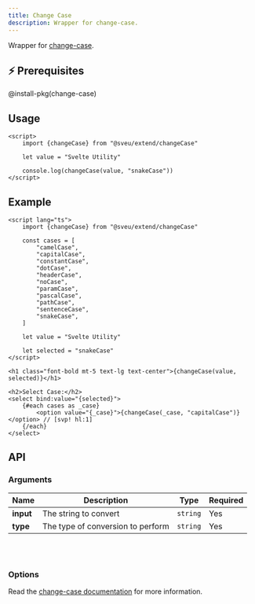 ```yaml
---
title: Change Case
description: Wrapper for change-case.
---
```


<script>
    import Meta from "$components/meta.svelte"
</script>

<Meta />

Wrapper for [change-case](https://github.com/blakeembrey/change-case).

## ⚡️ Prerequisites

@install-pkg(change-case)

## Usage

```svelte
<script>
    import {changeCase} from "@sveu/extend/changeCase"
    
    let value = "Svelte Utility"
    
    console.log(changeCase(value, "snakeCase"))
</script>
```

## Example

```svelte live ln
<script lang="ts">
    import {changeCase} from "@sveu/extend/changeCase"

    const cases = [
        "camelCase",
        "capitalCase",
        "constantCase",
        "dotCase",
        "headerCase",
        "noCase",
        "paramCase",
        "pascalCase",
        "pathCase",
        "sentenceCase",
        "snakeCase",
    ]

    let value = "Svelte Utility"

    let selected = "snakeCase"
</script>

<h1 class="font-bold mt-5 text-lg text-center">{changeCase(value, selected)}</h1>

<h2>Select Case:</h2>
<select bind:value="{selected}">
    {#each cases as _case}
        <option value="{_case}">{changeCase(_case, "capitalCase")}</option> // [svp! hl:1]
    {/each}
</select>
```

## API

### Arguments

| Name      | Description                          | Type                       | Required |
| --------- | ------------------------------------ | -------------------------- | -------- |
| **input** | The string to convert                | `string`                   | Yes      |
| **type**  | The type of conversion to perform    | `string`                   | Yes      |

<br/>
<br/>

### Options

Read the [change-case documentation](https://github.com/blakeembrey/change-case#options) for more information.
